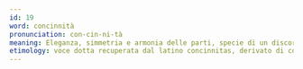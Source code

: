 ```yaml
---
id: 19
word: concinnità
pronunciation: con-cin-ni-tà
meaning: Eleganza, simmetria e armonia delle parti, specie di un discorso
etimology: voce dotta recuperata dal latino concinnitas, derivato di concinnare ‘preparare, disporre perbene’.
---
```

